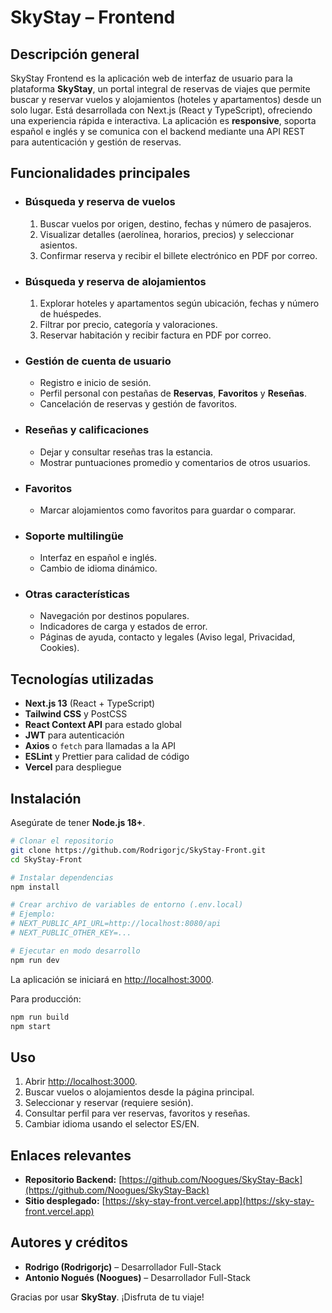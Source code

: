 # SkyStay – Frontend

## Descripción general

SkyStay Frontend es la aplicación web de interfaz de usuario para la plataforma **SkyStay**, un portal integral de reservas de viajes que permite buscar y reservar vuelos y alojamientos (hoteles y apartamentos) desde un solo lugar. Está desarrollada con Next.js (React y TypeScript), ofreciendo una experiencia rápida e interactiva. La aplicación es **responsive**, soporta español e inglés y se comunica con el backend mediante una API REST para autenticación y gestión de reservas.

## Funcionalidades principales

* ### Búsqueda y reserva de vuelos

  1. Buscar vuelos por origen, destino, fechas y número de pasajeros.
  2. Visualizar detalles (aerolínea, horarios, precios) y seleccionar asientos.
  3. Confirmar reserva y recibir el billete electrónico en PDF por correo.

* ### Búsqueda y reserva de alojamientos

  1. Explorar hoteles y apartamentos según ubicación, fechas y número de huéspedes.
  2. Filtrar por precio, categoría y valoraciones.
  3. Reservar habitación y recibir factura en PDF por correo.

* ### Gestión de cuenta de usuario

  * Registro e inicio de sesión.
  * Perfil personal con pestañas de **Reservas**, **Favoritos** y **Reseñas**.
  * Cancelación de reservas y gestión de favoritos.

* ### Reseñas y calificaciones

  * Dejar y consultar reseñas tras la estancia.
  * Mostrar puntuaciones promedio y comentarios de otros usuarios.

* ### Favoritos

  * Marcar alojamientos como favoritos para guardar o comparar.

* ### Soporte multilingüe

  * Interfaz en español e inglés.
  * Cambio de idioma dinámico.

* ### Otras características

  * Navegación por destinos populares.
  * Indicadores de carga y estados de error.
  * Páginas de ayuda, contacto y legales (Aviso legal, Privacidad, Cookies).

## Tecnologías utilizadas

* **Next.js 13** (React + TypeScript)
* **Tailwind CSS** y PostCSS
* **React Context API** para estado global
* **JWT** para autenticación
* **Axios** o `fetch` para llamadas a la API
* **ESLint** y Prettier para calidad de código
* **Vercel** para despliegue

## Instalación

Asegúrate de tener **Node.js 18+**.

```bash
# Clonar el repositorio
git clone https://github.com/Rodrigorjc/SkyStay-Front.git
cd SkyStay-Front

# Instalar dependencias
npm install

# Crear archivo de variables de entorno (.env.local)
# Ejemplo:
# NEXT_PUBLIC_API_URL=http://localhost:8080/api
# NEXT_PUBLIC_OTHER_KEY=...

# Ejecutar en modo desarrollo
npm run dev
```

La aplicación se iniciará en [http://localhost:3000](http://localhost:3000).

Para producción:

```bash
npm run build
npm start
```

## Uso

1. Abrir [http://localhost:3000](http://localhost:3000).
2. Buscar vuelos o alojamientos desde la página principal.
3. Seleccionar y reservar (requiere sesión).
4. Consultar perfil para ver reservas, favoritos y reseñas.
5. Cambiar idioma usando el selector ES/EN.

## Enlaces relevantes

* **Repositorio Backend:** [https://github.com/Noogues/SkyStay-Back](https://github.com/Noogues/SkyStay-Back)
* **Sitio desplegado:** [https://sky-stay-front.vercel.app](https://sky-stay-front.vercel.app)

## Autores y créditos

* **Rodrigo (Rodrigorjc)** – Desarrollador Full-Stack
* **Antonio Nogués (Noogues)** – Desarrollador Full-Stack

Gracias por usar **SkyStay**. ¡Disfruta de tu viaje!
